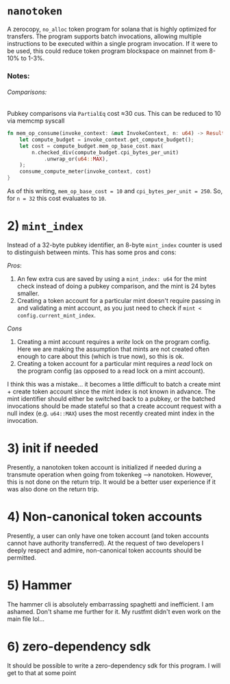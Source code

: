 
# `nanotoken`

A zerocopy, `no_alloc` token program for solana that is highly optimized for transfers. The program supports batch invocations, allowing multiple instructions to be executed within a single program invocation. If it were to be used, this could reduce token program blockspace on mainnet from 8-10% to 1-3%.


### Notes:
###### Comparisons:
Pubkey comparisons via `PartialEq` cost ≈30 cus. This can be reduced to 10 via memcmp syscall
```rust
fn mem_op_consume(invoke_context: &mut InvokeContext, n: u64) -> Result<(), Error> {
    let compute_budget = invoke_context.get_compute_budget();
    let cost = compute_budget.mem_op_base_cost.max(
        n.checked_div(compute_budget.cpi_bytes_per_unit)
            .unwrap_or(u64::MAX),
    );
    consume_compute_meter(invoke_context, cost)
}
```
As of this writing, `mem_op_base_cost = 10` and `cpi_bytes_per_unit = 250`. So, for `n = 32` this cost evaluates to `10`.

# 2) `mint_index`
Instead of a 32-byte pubkey identifier, an 8-byte `mint_index` counter is used to distinguish between mints. This has some pros and cons:

*Pros*: 
1. An few extra cus are saved by using a `mint_index: u64` for the mint check instead of doing a pubkey comparison, and the mint is 24 bytes smaller.
2. Creating a token account for a particular mint doesn't require passing in and validating a mint account, as you just need to check if `mint < config.current_mint_index`.

*Cons*
1. Creating a mint account requires a *write* lock on the program config. Here we are making the assumption that mints are not created often enough to care about this (which is true now), so this is ok.
2. Creating a token account for a particular mint requires a *read* lock on the program config (as opposed to a read lock on a mint account).

I think this was a mistake... it becomes a little difficult to batch a create mint + create token account since the mint index is not known in advance. The mint identifier should either be switched back to a pubkey, or the batched invocations should be made stateful so that a create account request with a null index (e.g. `u64::MAX`) uses the most recently created mint index in the invocation.

# 3) init if needed
Presently, a nanotoken token account is initialized if needed during a transmute operation when going from tokenkeg --> nanotoken. However, this is not done on the return trip. It would be a better user experience if it was also done on the return trip.

# 4) Non-canonical token accounts
Presently, a user can only have one token account (and token accounts cannot have authority transferred). At the request of two developers I deeply respect and admire, non-canonical token accounts should be permitted.

# 5) Hammer
The hammer cli is absolutely embarrassing spaghetti and inefficient. I am ashamed. Don't shame me further for it. My rustfmt didn't even work on the main file lol...

# 6) zero-dependency sdk
It should be possible to write a zero-dependency sdk for this program. I will get to that at some point
